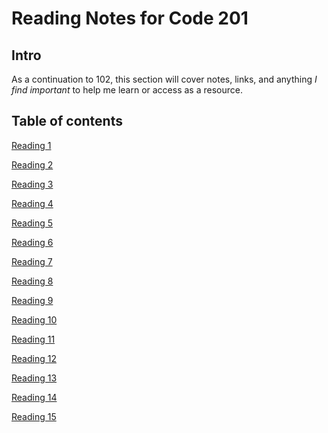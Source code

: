 # Reading Notes for Code 201

## Intro

As a continuation to 102, this section will cover notes, links, and anything *I find important* to help me learn or access as a resource.

## Table of contents

[Reading 1](https://marcdwagner.github.io/reading-notes-codefellows/code201class1)

[Reading 2](https://marcdwagner.github.io/reading-notes-codefellows/code201class2js)

[Reading 3](https://marcdwagner.github.io/reading-notes-codefellows/code201class3)

[Reading 4](https://marcdwagner.github.io/reading-notes-codefellows/code201class4)

[Reading 5](https://marcdwagner.github.io/reading-notes-codefellows/code201class5)

[Reading 6](https://marcdwagner.github.io/reading-notes-codefellows/code201class6)

[Reading 7](https://marcdwagner.github.io/reading-notes-codefellows/code201class7)

[Reading 8](https://marcdwagner.github.io/reading-notes-codefellows/code201class8)

[Reading 9](https://marcdwagner.github.io/reading-notes-codefellows/code201class9)

[Reading 10](https://marcdwagner.github.io/reading-notes-codefellows/code201class10)

[Reading 11](https://marcdwagner.github.io/reading-notes-codefellows/code201class11)

[Reading 12](https://marcdwagner.github.io/reading-notes-codefellows/code201class12)

[Reading 13]()

[Reading 14]()

[Reading 15]()
